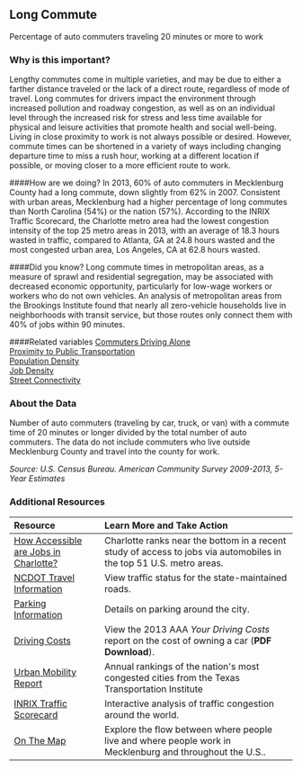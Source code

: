 ## Long Commute
Percentage of auto commuters traveling 20 minutes or more to work

### Why is this important?
Lengthy commutes come in multiple varieties, and may be due to either a farther distance traveled or the lack of a direct route, regardless of mode of travel. Long commutes for drivers impact the environment through increased pollution and roadway congestion, as well as on an individual level through the increased risk for stress and less time available for physical and leisure activities that promote health and social well-being. Living in close proximity to work is not always possible or desired. However, commute times can be shortened in a variety of ways including changing departure time to miss a rush hour, working at a different location if possible, or moving closer to a more efficient route to work.

####How are we doing?
In 2013, 60% of auto commuters in Mecklenburg County had a long commute, down slightly from 62% in 2007. Consistent with urban areas, Mecklenburg had a higher percentage of long commutes than North Carolina (54%) or the nation (57%). According to the INRIX Traffic Scorecard, the Charlotte metro area had the lowest congestion intensity of the top 25 metro areas in 2013, with an average of 18.3 hours wasted in traffic, compared to Atlanta, GA at 24.8 hours wasted and the most congested urban area, Los Angeles, CA at 62.8 hours wasted.

####Did you know?
Long commute times in metropolitan areas, as a measure of sprawl and residential segregation, may be associated with decreased economic opportunity, particularly for low-wage workers or workers who do not own vehicles. An analysis of metropolitan areas from the Brookings Institute found that nearly all zero-vehicle households live in neighborhoods with transit service, but those routes only connect them with 40% of jobs within 90 minutes. 

####Related variables
<a href="javascript:void(0)" onclick="model.metricId = 'm10'">Commuters Driving Alone</a>  
<a href="javascript:void(0)" onclick="model.metricId = 'm36'">Proximity to Public Transportation</a>  
<a href="javascript:void(0)" onclick="model.metricId = 'm47'">Population Density</a>  
<a href="javascript:void(0)" onclick="model.metricId = 'm75'">Job Density</a>  
<a href="javascript:void(0)" onclick="model.metricId = 'm35'">Street Connectivity</a>  

### About the Data
Number of auto commuters (traveling by car, truck, or van) with a commute time of 20 minutes or longer divided by the total number of auto commuters. The data do not include commuters who live outside Mecklenburg County and travel into the county for work. 

_Source: U.S. Census Bureau. American Community Survey <span tabindex="1000" class="meta-definition" data-toggle="popover" data-title="Why 2009-2013 not 2013?" data-content="Data labeled 2009-2013 describe average conditions reported through the American Community Survey (ACS) during the period of January 2009 through December 2013. The Census collects ACS data from only a small sample of households every month. For reliable small-area estimates, the Census compiles five years of ACS data, which are used in the Quality of Life Explorer.">2009-2013</span>, 5-Year Estimates_

### Additional Resources
|Resource | Learn More and Take Action | 
|:--- | :--- |
|[How Accessible are Jobs in Charlotte?](http://plancharlotte.org/story/access-transportation-jobs-commute-charlotte-region)| Charlotte ranks near the bottom in a recent study of access to jobs via automobiles in the top 51 U.S. metro areas.
|[NCDOT Travel Information](http://www.ncdot.org/traffictravel/)|View traffic status for the state-maintained roads.
|[Parking Information](http://charmeck.org/city/charlotte/Transportation/Parking/Pages/Park%20It.aspx)|Details on parking around the city.
|[Driving Costs](https://exchange.aaa.com/wp-content/uploads/2013/04/Your-Driving-Costs-2013.pdf)| View the 2013 AAA *Your Driving Costs* report on the cost of owning a car (**PDF Download**).
|[Urban Mobility Report](http://mobility.tamu.edu/ums/) |Annual rankings of the nation's most congested cities from the Texas Transportation Institute
|[INRIX Traffic Scorecard](http://www.inrix.com/scorecard/)|Interactive analysis of traffic congestion around the world.
|[On The Map](http://onthemap.ces.census.gov/)|Explore the flow between where people live and where people work in Mecklenburg and throughout the U.S..